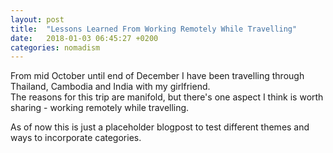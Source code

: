 ```yaml
---
layout: post
title:  "Lessons Learned From Working Remotely While Travelling"
date:   2018-01-03 06:45:27 +0200
categories: nomadism
---
```


From mid October until end of December I have been travelling through Thailand, Cambodia and India with my girlfriend.  
The reasons for this trip are manifold, but there's one aspect I think is worth sharing - working remotely while travelling.

As of now this is just a placeholder blogpost to test different themes and ways to incorporate categories.
